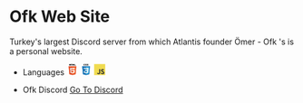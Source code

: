 <h1>Ofk Web Site</h1>

Turkey's largest Discord server from which Atlantis founder Ömer - Ofk 's is a personal website.

- Languages <img src="https://raw.githubusercontent.com/devicons/devicon/master/icons/html5/html5-original-wordmark.svg" alt="html5" width="20" height="20"/> <img src="https://raw.githubusercontent.com/devicons/devicon/master/icons/css3/css3-original-wordmark.svg" alt="css3" width="20" height="20"/> <img src="https://raw.githubusercontent.com/devicons/devicon/master/icons/javascript/javascript-original.svg" alt="javascript" width="20" height="20"/>
 
 - Ofk Discord [Go To Discord](https://discord.gg/atl)
